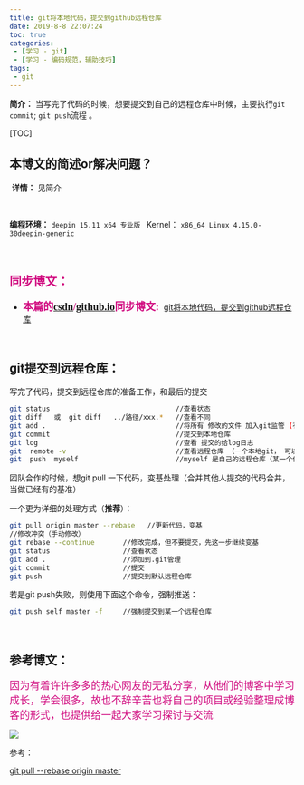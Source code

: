 ```yaml
---
title: git将本地代码，提交到github远程仓库
date: 2019-8-8 22:07:24
toc: true
categories: 
 - [学习 - git]
 - [学习 - 编码规范，辅助技巧]
tags: 
 - git
---
```




**简介：** 当写完了代码的时候，想要提交到自己的远程仓库中时候，主要执行`git commit`; `git push`流程 。

[TOC]

## 本博文的简述or解决问题？

​		**详情：**  见简介

<br>

**编程环境：**  `deepin 15.11 x64 专业版 `    Kernel： `x86_64 Linux 4.15.0-30deepin-generic`

<br>

## <font color=#D0087E  face="幼圆">同步博文：</font>

- <font color=#D0087E  size=4 face="幼圆">**本篇的[csdn](https://blog.csdn.net/qq_33154343)/[github.io](https://touwoyimuli.github.io/)同步博文:** </font> [git将本地代码，提交到github远程仓库](https://blog.csdn.net/qq_33154343/article/details/98889416)

<br>

## git提交到远程仓库：

写完了代码，提交到远程仓库的准备工作，和最后的提交

```bash
git status                               //查看状态
git diff   或  git diff   ../路径/xxx.*   //查看不同
git add .                                //将所有 修改的文件 加入git监管 (有一个 .)
git commit                               //提交到本地仓库
git log                                  //查看 提交的给log日志
git  remote -v                           //查看远程仓库 （一个本地git， 可以有多个远程仓库）
git  push  myself                        //myself 是自己的远程仓库（某一个他人仓库的fork）
```

团队合作的时候，想git pull 一下代码，变基处理（合并其他人提交的代码合并，当做已经有的基准）

一个更为详细的处理方式（**推荐**）：

```bash
git pull origin master --rebase   //更新代码，变基
//修改冲突（手动修改）
git rebase --continue       //修改完成，但不要提交，先这一步继续变基
git status                  //查看状态
git add .                   //添加到.git管理
git commit                  //提交
git push                    //提交到默认远程仓库
```

若是git push失败，则使用下面这个命令，强制推送：

```bash
git push self master -f     //强制提交到某一个远程仓库
```

<br>

## 参考博文：

<font color=#D0087E size=4 face="幼圆">因为有着许许多多的热心网友的无私分享，从他们的博客中学习成长，学会很多，故也不辞辛苦也将自己的项目或经验整理成博客的形式，也提供给一起大家学习探讨与交流 </font>

![](https://raw.githubusercontent.com/touwoyimuli/FigureBed/master/img/20190719175818.png)

参考：

[git pull --rebase origin master](https://www.jianshu.com/p/0cd05dd1cc73) 





